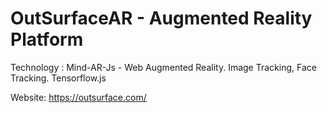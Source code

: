 # OutSurfaceAR - Augmented Reality Platform

Technology : Mind-AR-Js - Web Augmented Reality. Image Tracking, Face Tracking. Tensorflow.js

Website: https://outsurface.com/
